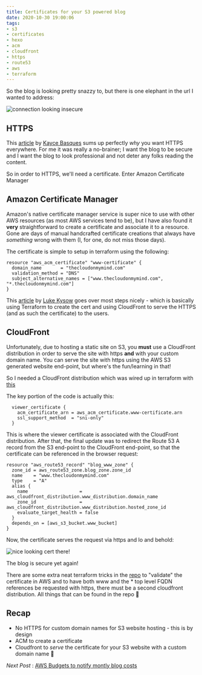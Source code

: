 ```yaml
---
title: Certificates for your S3 powered blog
date: 2020-10-30 19:00:06
tags:
- s3
- certificates
- hexo
- acm
- cloudfront
- https
- route53
- aws
- terraform
---
```


So the blog is looking pretty snazzy to, but there is one elephant in the url I wanted to address:

![connection looking insecure](/images/why_no_https.png)

## HTTPS

This [article](https://web.dev/why-https-matters/) by [Kayce Basques](https://twitter.com/kaycebasques) sums up perfectly *why* you want HTTPS everywhere.  For me it was really a no-brainer; I want the blog to be secure and I want the blog to look professional and not deter any folks reading the content.

So in order to HTTPS, we'll need a certificate.  Enter Amazon Certificate Manager

## Amazon Certificate Manager

Amazon's native certificate manager service is super nice to use with other AWS resources (as most AWS services tend to be), but I have also found it **very** straightforward to create a certificate and associate it to a resource.  Gone are days of manual handcrafted certificate creations that always have _something_ wrong with them (I, for one, do not miss those days).

The certificate is simple to setup in terraform using the following: 

```
resource "aws_acm_certificate" "www-certificate" {
  domain_name       = "thecloudonmymind.com"
  validation_method = "DNS"
  subject_alternative_names = ["www.thecloudonmymind.com", "*.thecloudonmymind.com"]
}
```

This [article](https://medium.com/runatlantis/hosting-our-static-site-over-ssl-with-s3-acm-cloudfront-and-terraform-513b799aec0f) by [Luke Kysow](https://twitter.com/lkysow) goes over most steps nicely - which is basically using Terraform to create the cert and using CloudFront to serve the HTTPS (and as such the certificate) to the users.

## CloudFront

Unfortunately, due to hosting a static site on S3, you **must** use a CloudFront distribution in order to serve the site with https **and** with your custom domain name.  You can serve the site with https using the AWS S3 generated website end-point, but where's the fun/learning in that!

So I needed a CloudFront distribution which was wired up in terraform with [this](https://github.com/paulmarsicloud/terraform-cloudonmymindblog/blob/236618caab7b8dbeda237d762548af44463fe5fb/cloudfront.tf#L1-L46)

The key portion of the code is actually this:

```
  viewer_certificate {
    acm_certificate_arn = aws_acm_certificate.www-certificate.arn
    ssl_support_method  = "sni-only"
  }
```

This is where the viewer certificate is associated with the CloudFront distribution.  After that, the final update was to redirect the Route 53 A record from the S3 end-point to the CloudFront end-point, so that the certificate can be referenced in the browser request:

```
resource "aws_route53_record" "blog_www_zone" {
  zone_id = aws_route53_zone.blog_zone.zone_id
  name    = "www.thecloudonmymind.com"
  type    = "A"
  alias {
    name                   = aws_cloudfront_distribution.www_distribution.domain_name
    zone_id                = aws_cloudfront_distribution.www_distribution.hosted_zone_id
    evaluate_target_health = false
  }
  depends_on = [aws_s3_bucket.www_bucket]
}
```

Now, the certificate serves the request via https and lo and behold:

![nice looking cert there!](/images/https_is_achieved.png)

The blog is secure yet again!

There are some extra neat terraform tricks in the [repo](https://github.com/paulmarsicloud/terraform-cloudonmymindblog) to "validate" the certificate in AWS and to have both www and the * top level FQDN references be requested with https, there must be a second cloudfront distribution.  All things that can be found in the repo 🙂

## Recap
* No HTTPS for custom domain names for S3 website hosting - this is by design
* ACM to create a certificate
* Cloudfront to _serve_ the certificate for your S3 website with a custom domain name 💪

_Next Post_ : [AWS Budgets to notify montly blog costs](/aws_budgets_notify_monthly_blog_costs/)